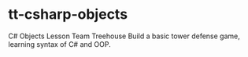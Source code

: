 # tt-csharp-objects
C# Objects Lesson
Team Treehouse
Build a basic tower defense game, learning syntax of C# and OOP.
